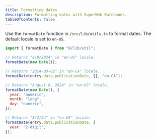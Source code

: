 ```yaml
---
title: Formatting dates
description: Formatting dates with SuperWeb Barebones.
tableOfContents: false
---
```


Use the `formatDate` function in `/src/lib/utils.ts` to format dates. The default locale is set to `en-US`.

```js
import { formatDate } from "@/lib/util";

// Returns "8/8/2024" in "en-US" locale.
formatDate(new Date());

// Returns "2024-08-02" in "en-CA" locale.
formatDate(entry.data.publicationDate, {}, "en-CA");

// Returns "August 8, 2024" in "en-US" locale.
formatDate(new Date(), {
  year: "numeric",
  month: "long",
  day: "numeric",
});

// Returns "8/2/24" in "en-US" locale.
formatDate(entry.data.publicationDate, {
  year: "2-digit",
});
```
